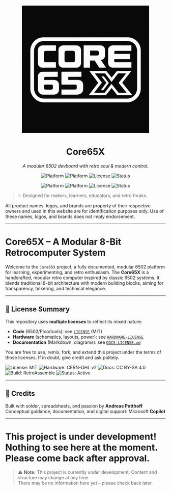 <p align="center">
  <img src="branding/core65x_logo.png" alt="Core65X Logo" width="400"/>
</p>

<h1 align="center">Core65X</h1>
<p align="center"><em>A modular 6502 devboard with retro soul & modern control.</em></p>

<p align="center">
  <img alt="Platform" src="https://img.shields.io/badge/Core-MPU_WDC_65C02-blue?style=flat-square" />
  <img alt="Platform" src="https://img.shields.io/badge/Core-MCU_RPI_PICO_2W-blue?style=flat-square" />
  <img alt="License" src="https://img.shields.io/badge/license-MIT-green?style=flat-square" />
  <img alt="Status" src="https://img.shields.io/badge/status-Under_Development-yellow?style=flat-square" />
</p>

<p align="center">
  <img alt="Platform" src="https://img.shields.io/badge/Feature-Modualar-blue?style=flat-square" />
  <img alt="Platform" src="https://img.shields.io/badge/Core-MCU_PICO-blue?style=flat-square" />
  <img alt="License" src="https://img.shields.io/badge/license-MIT-green?style=flat-square" />
  <img alt="Status" src="https://img.shields.io/badge/status-Under_Development-yellow?style=flat-square" />
</p>

> ✨ Designed for makers, learners, educators, and retro freaks.

All product names, logos, and brands are property of their respective owners and used in this website are for identification purposes only. Use of these names, logos, and brands does not imply endorsement.

---

# Core65X – A Modular 8-Bit Retrocomputer System

Welcome to the `Core65X` project, a fully documented, modular 6502 platform for learning, experimenting, and retro enthusiasm. The **Core65X** is a handcrafted, modular retro computer inspired by classic 6502 systems. It blends traditional 8-bit architecture with modern building blocks, aiming for transparency, tinkering, and technical elegance.

---

## 📜 License Summary

This repository uses **multiple licenses** to reflect its mixed nature:

- **Code** (6502/Pico/tools): see [`LICENSE`](./LICENSE) (MIT)
- **Hardware** (schematics, layouts, power): see [`HARDWARE-LICENSE`](./HARDWARE-LICENSE)
- **Documentation** (Markdown, diagrams): see [`DOCS-LICENSE.md`](./DOCS-LICENSE.md)

You are free to use, remix, fork, and extend this project under the terms of those licenses. If in doubt, give credit and ask politely.

![License: MIT](https://img.shields.io/badge/license-MIT-blue.svg)
![Hardware: CERN-OHL v2](https://img.shields.io/badge/hardware-CERN--OHL--v2-lightgrey)
![Docs: CC BY-SA 4.0](https://img.shields.io/badge/docs-CC--BY--SA--4.0-yellowgreen)
![Build: RetroAssemble](https://img.shields.io/badge/build-Core65X-blueviolet)
![Status: Active](https://img.shields.io/badge/status-active-success)

---

## 🤖 Credits

Built with solder, spreadsheets, and passion by **Andreas Potthoff**  
Conceptual guidance, documentation, and digital support: Microsoft **Copilot**

---

# This project is under development! Nothing to see here at the moment. Please come back after approval.

> ⚠️ **Note:** This project is currently under development. 
> Content and structure may change at any time.  
> There may be no information here yet – please check back later.
